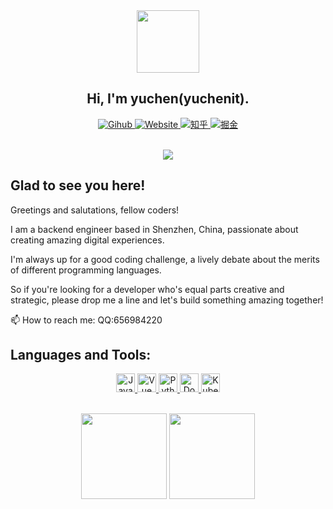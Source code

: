 

<div id="header" align="center">
  <img src="https://media.giphy.com/media/M9gbBd9nbDrOTu1Mqx/giphy.gif" width="100"/><br>
  
  ## Hi, I'm yuchen(yuchenit).
  <div id="badges">
  <a href="https://github.com/yuchen">
    <img src="https://img.shields.io/badge/Github-black?style=for-the-badge&logo=github&logoColor=white" alt="Gihub"/>
  </a>
  <a href="https://yuchenit.github.io/">
      <img src="https://img.shields.io/badge/Website-greenblue?style=for-the-badge&logo=Google-chrome&logoColor=white" alt="Website"/>
    </a>
    <a href="https://www.zhihu.com/people/xxxx">
      <img src="https://img.shields.io/badge/Zhihu-1772f6?style=for-the-badge&logo=zhihu&logoColor=white" alt="知乎"/>
    </a>
    <a href="https://juejin.cn/user/2366588542528120/posts">
      <img src="https://img.shields.io/badge/Juejin-1e80ff?style=for-the-badge&logo=juejin&logoColor=white" alt="掘金"/>
    </a>
</div>
</div> 
<br> 
<div align="center">
  
![](https://komarev.com/ghpvc/?username=yuchenit&color=ff69b4&label=PV+Since+2015-09-01)

</div>

## Glad to see you here!

Greetings and salutations, fellow coders! 

I am a backend engineer based in Shenzhen, China, passionate about creating amazing digital experiences.

I'm always up for a good coding challenge, a lively debate about the merits of different programming languages. 

So if you're looking for a developer who's equal parts creative and strategic, please drop me a line and let's build something amazing together!   

📫 How to reach me: QQ:656984220

## Languages and Tools:

<p align="center">
    <a href="#">
        <img src="https://img.shields.io/badge/Java-F7DF1E?style=for-the-badge&logo=java&logoColor=black" alt="Java" height="30"/>
    </a>
    <a href="#">
        <img src="https://img.shields.io/badge/Vue-E34F26?style=for-the-badge&logo=vue.js&logoColor=white" alt="Vue" height="30"/>
    </a>
    <a href="#">
        <img src="https://img.shields.io/badge/Python-3776AB?style=for-the-badge&logo=python&logoColor=white" alt="Python" height="30"/>
    </a>
    <a href="#">
        <img src="https://img.shields.io/badge/Docker-2496ED?style=for-the-badge&logo=docker&logoColor=white" alt="Docker" height="30"/>
    </a>
    <a href="#">
        <img src="https://img.shields.io/badge/Kubernetes-326CE5?style=for-the-badge&logo=kubernetes&logoColor=white" alt="Kubernetes" height="30"/>
    </a>
</p>

<!-- Streaks, github stat and most used languages. -->
<div align="center"> 
<!-- [![GitHub Streak](https://streak-stats.demolab.com/?user=yuchenit&currStreakNum=2FD3EB&fire=pink&sideLabels=F00&date_format=[Y.]n.j)](https://git.io/streak-stats) -->
&nbsp;&nbsp;
</div>

<div align="center"> 
<img align="" height="137px" src="https://github-readme-stats.vercel.app/api?username=yuchenit&show_icons=true&include_all_commits=true&line_height=21&FFFC79,73FA79&theme=graywhite&locale=en" />
<img align="" height="137px" src="https://github-readme-stats.vercel.app/api/top-langs/?username=yuchenit&hide_title=true&layout=compact&theme=graywhite&locale=en" />
</div>
